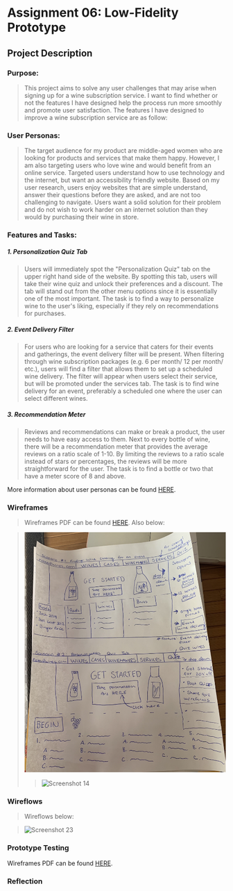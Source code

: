 # Assignment 06: Low-Fidelity Prototype


## Project Description
### Purpose:
>This project aims to solve any user challenges that may arise when signing up for a wine subscription service.
I want to find whether or not the features I have designed help the process run more smoothly and promote user satisfaction. The features I have designed 
to improve a wine subscription service are as follow:


### User Personas:
> The target audience for my product are middle-aged women who are looking for products and services that make them happy. 
However, I am also targeting users who love wine and would benefit from an online service. Targeted users understand how to use technology and the internet, but want an accessibility friendly website. Based on my user research, users enjoy websites that are simple understand, answer their questions before they are asked, and are not too challenging to navigate. Users want a solid solution for their problem and do not wish to work harder on an internet solution than they would by purchasing their wine in store.

### Features and Tasks:
> 
##### 1. Personalization Quiz Tab 
> Users will immediately spot the "Personalization Quiz" tab on the upper right hand side of the website. By spotting this tab, users will
take their wine quiz and unlock their preferences and a discount. The tab will stand out from the other menu options since it is essentially one of the
most important. The task is to find a way to personalize wine to the user's liking, especially if they rely on recommendations for purchases.



##### 2. Event Delivery Filter
> For users who are looking for a service that caters for their events and gatherings, the event delivery filter will be present. When filtering through wine subscription packages (e.g. 6 per month/ 12 per month/ etc.), users will 
find a filter that allows them to set up a scheduled wine delivery. The filter will appear when users select their service, but will be promoted under the services tab. 
The task is to find wine delivery for an event, preferably a scheduled one where the user can select different wines.

##### 3. Recommendation Meter 
> Reviews and recommendations can make or break a product, the user needs to have easy access to them. Next to every bottle of wine, there will be a recommendation meter that provides the average reviews on a ratio scale of 1-10. By limiting the reviews to a ratio scale instead of stars or percentages, the reviews will be more straightforward for the user. The task is to find a bottle or two that have a meter score of 8 and above.

More information about user personas can be found [HERE](https://github.com/natalidelgadillo/DH150-NATALIDELGADILLO/blob/main/Assignment%2005/README.md).

### Wireframes 

> Wireframes PDF can be found  [HERE](https://docs.google.com/document/d/1BStsFFZ4bYWEO2oJd55VYmL9byiCq10f3kRtMSU1RIw/edit?usp=sharing). Also below:

>
> ![Screenshot](./lo.png)
>
>> ![Screenshot 14](./lol.png)

### Wireflows
> Wireflows below: 

> ![Screenshot 23](./wire.png)

### Prototype Testing
Wireframes PDF can be found  [HERE](https://docs.google.com/document/d/1BStsFFZ4bYWEO2oJd55VYmL9byiCq10f3kRtMSU1RIw/edit?usp=sharing).

### Reflection

